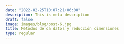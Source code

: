 ```yaml
---
date: "2022-02-25T10:07:21+06:00"
description: This is meta description
draft: false
image: images/blog/post-6.jpg
title: Métodos de da datos y reducción dimensiones 
type: regular
---
```


